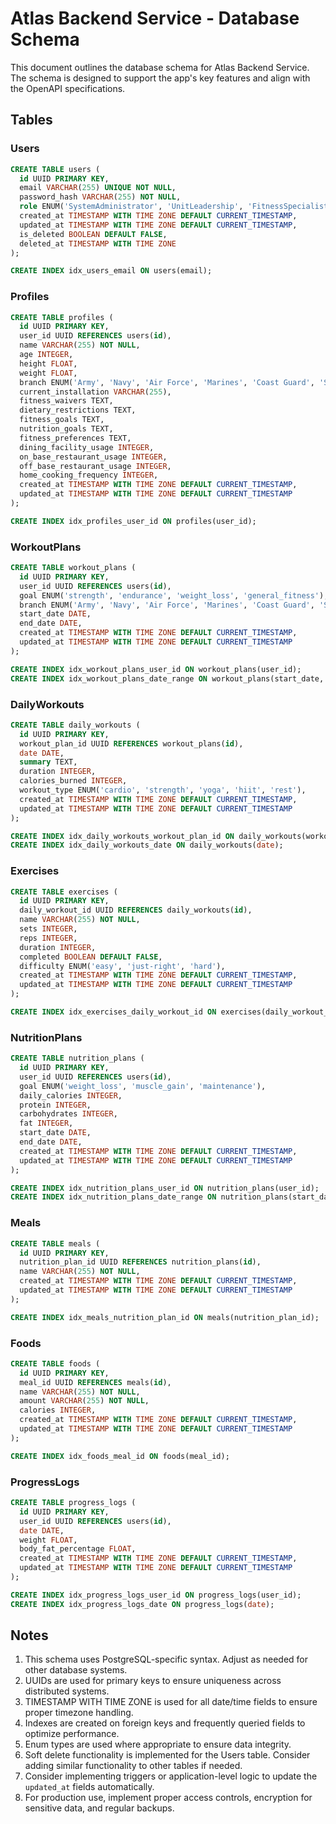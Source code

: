 # Atlas Backend Service - Database Schema

This document outlines the database schema for Atlas Backend Service. The schema is designed to support the app's key features and align with the OpenAPI specifications.

## Tables

### Users

```sql
CREATE TABLE users (
  id UUID PRIMARY KEY,
  email VARCHAR(255) UNIQUE NOT NULL,
  password_hash VARCHAR(255) NOT NULL,
  role ENUM('SystemAdministrator', 'UnitLeadership', 'FitnessSpecialist', 'NutritionSpecialist', 'BaseMember') NOT NULL,
  created_at TIMESTAMP WITH TIME ZONE DEFAULT CURRENT_TIMESTAMP,
  updated_at TIMESTAMP WITH TIME ZONE DEFAULT CURRENT_TIMESTAMP,
  is_deleted BOOLEAN DEFAULT FALSE,
  deleted_at TIMESTAMP WITH TIME ZONE
);

CREATE INDEX idx_users_email ON users(email);
```

### Profiles

```sql
CREATE TABLE profiles (
  id UUID PRIMARY KEY,
  user_id UUID REFERENCES users(id),
  name VARCHAR(255) NOT NULL,
  age INTEGER,
  height FLOAT,
  weight FLOAT,
  branch ENUM('Army', 'Navy', 'Air Force', 'Marines', 'Coast Guard', 'Space Force'),
  current_installation VARCHAR(255),
  fitness_waivers TEXT,
  dietary_restrictions TEXT,
  fitness_goals TEXT,
  nutrition_goals TEXT,
  fitness_preferences TEXT,
  dining_facility_usage INTEGER,
  on_base_restaurant_usage INTEGER,
  off_base_restaurant_usage INTEGER,
  home_cooking_frequency INTEGER,
  created_at TIMESTAMP WITH TIME ZONE DEFAULT CURRENT_TIMESTAMP,
  updated_at TIMESTAMP WITH TIME ZONE DEFAULT CURRENT_TIMESTAMP
);

CREATE INDEX idx_profiles_user_id ON profiles(user_id);
```

### WorkoutPlans

```sql
CREATE TABLE workout_plans (
  id UUID PRIMARY KEY,
  user_id UUID REFERENCES users(id),
  goal ENUM('strength', 'endurance', 'weight_loss', 'general_fitness'),
  branch ENUM('Army', 'Navy', 'Air Force', 'Marines', 'Coast Guard', 'Space Force'),
  start_date DATE,
  end_date DATE,
  created_at TIMESTAMP WITH TIME ZONE DEFAULT CURRENT_TIMESTAMP,
  updated_at TIMESTAMP WITH TIME ZONE DEFAULT CURRENT_TIMESTAMP
);

CREATE INDEX idx_workout_plans_user_id ON workout_plans(user_id);
CREATE INDEX idx_workout_plans_date_range ON workout_plans(start_date, end_date);
```

### DailyWorkouts

```sql
CREATE TABLE daily_workouts (
  id UUID PRIMARY KEY,
  workout_plan_id UUID REFERENCES workout_plans(id),
  date DATE,
  summary TEXT,
  duration INTEGER,
  calories_burned INTEGER,
  workout_type ENUM('cardio', 'strength', 'yoga', 'hiit', 'rest'),
  created_at TIMESTAMP WITH TIME ZONE DEFAULT CURRENT_TIMESTAMP,
  updated_at TIMESTAMP WITH TIME ZONE DEFAULT CURRENT_TIMESTAMP
);

CREATE INDEX idx_daily_workouts_workout_plan_id ON daily_workouts(workout_plan_id);
CREATE INDEX idx_daily_workouts_date ON daily_workouts(date);
```

### Exercises

```sql
CREATE TABLE exercises (
  id UUID PRIMARY KEY,
  daily_workout_id UUID REFERENCES daily_workouts(id),
  name VARCHAR(255) NOT NULL,
  sets INTEGER,
  reps INTEGER,
  duration INTEGER,
  completed BOOLEAN DEFAULT FALSE,
  difficulty ENUM('easy', 'just-right', 'hard'),
  created_at TIMESTAMP WITH TIME ZONE DEFAULT CURRENT_TIMESTAMP,
  updated_at TIMESTAMP WITH TIME ZONE DEFAULT CURRENT_TIMESTAMP
);

CREATE INDEX idx_exercises_daily_workout_id ON exercises(daily_workout_id);
```

### NutritionPlans

```sql
CREATE TABLE nutrition_plans (
  id UUID PRIMARY KEY,
  user_id UUID REFERENCES users(id),
  goal ENUM('weight_loss', 'muscle_gain', 'maintenance'),
  daily_calories INTEGER,
  protein INTEGER,
  carbohydrates INTEGER,
  fat INTEGER,
  start_date DATE,
  end_date DATE,
  created_at TIMESTAMP WITH TIME ZONE DEFAULT CURRENT_TIMESTAMP,
  updated_at TIMESTAMP WITH TIME ZONE DEFAULT CURRENT_TIMESTAMP
);

CREATE INDEX idx_nutrition_plans_user_id ON nutrition_plans(user_id);
CREATE INDEX idx_nutrition_plans_date_range ON nutrition_plans(start_date, end_date);
```

### Meals

```sql
CREATE TABLE meals (
  id UUID PRIMARY KEY,
  nutrition_plan_id UUID REFERENCES nutrition_plans(id),
  name VARCHAR(255) NOT NULL,
  created_at TIMESTAMP WITH TIME ZONE DEFAULT CURRENT_TIMESTAMP,
  updated_at TIMESTAMP WITH TIME ZONE DEFAULT CURRENT_TIMESTAMP
);

CREATE INDEX idx_meals_nutrition_plan_id ON meals(nutrition_plan_id);
```

### Foods

```sql
CREATE TABLE foods (
  id UUID PRIMARY KEY,
  meal_id UUID REFERENCES meals(id),
  name VARCHAR(255) NOT NULL,
  amount VARCHAR(255) NOT NULL,
  calories INTEGER,
  created_at TIMESTAMP WITH TIME ZONE DEFAULT CURRENT_TIMESTAMP,
  updated_at TIMESTAMP WITH TIME ZONE DEFAULT CURRENT_TIMESTAMP
);

CREATE INDEX idx_foods_meal_id ON foods(meal_id);
```

### ProgressLogs

```sql
CREATE TABLE progress_logs (
  id UUID PRIMARY KEY,
  user_id UUID REFERENCES users(id),
  date DATE,
  weight FLOAT,
  body_fat_percentage FLOAT,
  created_at TIMESTAMP WITH TIME ZONE DEFAULT CURRENT_TIMESTAMP,
  updated_at TIMESTAMP WITH TIME ZONE DEFAULT CURRENT_TIMESTAMP
);

CREATE INDEX idx_progress_logs_user_id ON progress_logs(user_id);
CREATE INDEX idx_progress_logs_date ON progress_logs(date);
```

## Notes

1. This schema uses PostgreSQL-specific syntax. Adjust as needed for other database systems.
2. UUIDs are used for primary keys to ensure uniqueness across distributed systems.
3. TIMESTAMP WITH TIME ZONE is used for all date/time fields to ensure proper timezone handling.
4. Indexes are created on foreign keys and frequently queried fields to optimize performance.
5. Enum types are used where appropriate to ensure data integrity.
6. Soft delete functionality is implemented for the Users table. Consider adding similar functionality to other tables if needed.
7. Consider implementing triggers or application-level logic to update the `updated_at` fields automatically.
8. For production use, implement proper access controls, encryption for sensitive data, and regular backups.